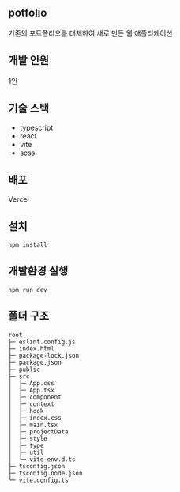 ## potfolio
기존의 포트폴리오를 대체하여 새로 만든 웹 애플리케이션

## 개발 인원
1인

## 기술 스택
- typescript
- react
- vite
- scss

## 배포
Vercel

## 설치
```
npm install
```

## 개발환경 실행
```
npm run dev
```

## 폴더 구조
```
root
├─ eslint.config.js
├─ index.html
├─ package-lock.json
├─ package.json
├─ public
├─ src
│  ├─ App.css
│  ├─ App.tsx
│  ├─ component
│  ├─ context
│  ├─ hook
│  ├─ index.css
│  ├─ main.tsx
│  ├─ projectData
│  ├─ style
│  ├─ type
│  ├─ util
│  └─ vite-env.d.ts
├─ tsconfig.json
├─ tsconfig.node.json
└─ vite.config.ts
```